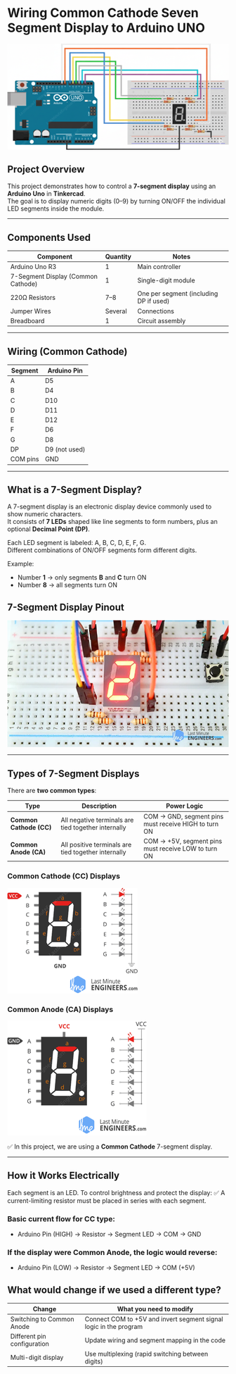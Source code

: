 # Wiring Common Cathode Seven Segment Display to Arduino UNO

![aaa](images/Wiring_Common.png)

##  Project Overview
This project demonstrates how to control a **7-segment display** using an **Arduino Uno** in **Tinkercad**.  
The goal is to display numeric digits (0–9) by turning ON/OFF the individual LED segments inside the module.

---
##  Components Used

| Component | Quantity | Notes |
|----------|----------|------|
| Arduino Uno R3 | 1 | Main controller |
| 7-Segment Display (Common Cathode) | 1 | Single-digit module |
| 220Ω Resistors | 7–8 | One per segment (including DP if used) |
| Jumper Wires | Several | Connections |
| Breadboard | 1 | Circuit assembly | 

---

## Wiring (Common Cathode)

| Segment | Arduino Pin |
|--------|-------------|
| A | D5 |
| B | D4 |
| C | D10 |
| D | D11 |
| E | D12 |
| F | D6 |
| G | D8 |
| DP | D9 (not used) |
| COM pins | GND |

---

##  What is a 7-Segment Display?
A 7-segment display is an electronic display device commonly used to show numeric characters.  
It consists of **7 LEDs** shaped like line segments to form numbers, plus an optional **Decimal Point (DP)**.

Each LED segment is labeled: A, B, C, D, E, F, G.  
Different combinations of ON/OFF segments form different digits.

Example:  
- Number **1** → only segments **B** and **C** turn ON  
- Number **8** → all segments turn ON

## 7-Segment Display Pinout 
![sd](images/7segment.webp)
  

---

## Types of 7-Segment Displays
There are **two common types**:

| Type | Description | Power Logic |
|------|-------------|-------------|
| **Common Cathode (CC)** | All negative terminals are tied together internally | COM → GND, segment pins must receive HIGH to turn ON |
| **Common Anode (CA)** | All positive terminals are tied together internally | COM → +5V, segment pins must receive LOW to turn ON |

### Common Cathode (CC) Displays

![;ajkf](images/cc.gif)

### Common Anode (CA) Displays

![j;fs](images/ca.gif)

✅ In this project, we are using a **Common Cathode** 7-segment display.

---

##  How it Works Electrically
Each segment is an LED. To control brightness and protect the display:
✅ A current-limiting resistor must be placed in series with each segment.

### Basic current flow for CC type:
- Arduino Pin (HIGH) → Resistor → Segment LED → COM → GND

### If the display were **Common Anode**, the logic would reverse:
- Arduino Pin (LOW) → Resistor → Segment LED → COM (+5V)
  
##  What would change if we used a different type?
| Change | What you need to modify |
|--------|------------------------|
| Switching to Common Anode | Connect COM to +5V and invert segment signal logic in the program |
| Different pin configuration | Update wiring and segment mapping in the code |
| Multi-digit display | Use multiplexing (rapid switching between digits) |









